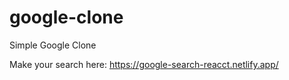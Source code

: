 # google-clone
 Simple Google Clone

Make your search here: https://google-search-reacct.netlify.app/
